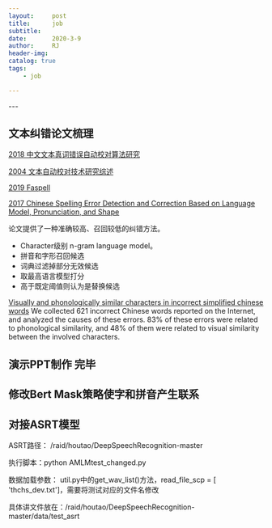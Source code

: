 ```yaml
---
layout:     post
title:      job
subtitle:   
date:       2020-3-9
author:     RJ
header-img: 
catalog: true
tags:
    - job

---
```

<p id = "build"></p>
---


## 文本纠错论文梳理

[2018 中文文本真词错误自动校对算法研究](https://kns.cnki.net/KCMS/detail/detail.aspx?dbcode=CMFD&dbname=CMFD201901&filename=1019100894.nh&uid=WEEvREcwSlJHSldRa1Fhb09pSnNvVWhKSWYzeVE3aHJnb2Zmb0Fld1g3MD0=$9A4hF_YAuvQ5obgVAqNKPCYcEjKensW4ggI8Fm4gTkoUKaID8j8gFw!!&v=MDA4NTZQSVI4ZVgxTHV4WVM3RGgxVDNxVHJXTTFGckNVUjdxZlpPWm5GeUhnVzcvS1ZGMjZGN0s0SHRuRnE1RWI=)

[2004 文本自动校对技术研究综述](https://kns.cnki.net/KCMS/detail/detail.aspx?dbcode=CJFQ&dbname=CJFD2006&filename=JSYJ200606001&uid=WEEvREcwSlJHSldRa1FhdXNzY2Z1UllzZHJHNnFRdG1ScjkzT3FlcFMzOD0=$9A4hF_YAuvQ5obgVAqNKPCYcEjKensW4IQMovwHtwkF4VYPoHbKxJw!!&v=MTA4NzhSOGVYMUx1eFlTN0RoMVQzcVRyV00xRnJDVVI3cWZaT1puRnlIbVVMN01MejdTWkxHNEh0Zk1xWTlGWlk=)



[2019 Faspell](https://www.aclweb.org/anthology/D19-5522.pdf)

[2017 Chinese Spelling Error Detection and Correction Based on Language Model, Pronunciation, and Shape](https://www.aclweb.org/anthology/W14-6835.pdf)

论文提供了一种准确较高、召回较低的纠错方法。

- Character级别 n-gram language model。
- 拼音和字形召回候选
- 词典过滤掉部分无效候选
- 取最高语言模型打分
- 高于既定阈值则认为是替换候选

[Visually and phonologically similar characters in incorrect simplified chinese words](https://www.aclweb.org/anthology/C10-2085.pdf)
We collected 621 incorrect Chinese words reported on the Internet, and analyzed the causes of these errors. 83% of
these errors were related to phonological similarity, and 48% of them were related to visual similarity between the involved characters.


## 演示PPT制作 完毕


## 修改Bert Mask策略使字和拼音产生联系


## 对接ASRT模型
ASRT路径： /raid/houtao/DeepSpeechRecognition-master

执行脚本：python AMLMtest_changed.py

数据加载参数： util.py中的get_wav_list()方法，read_file_scp = [ 'thchs_dev.txt']，需要将测试对应的文件名修改

具体讲文件放在：/raid/houtao/DeepSpeechRecognition-master/data/test_asrt





